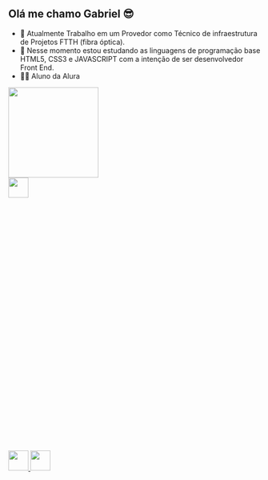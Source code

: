 ## Olá me chamo Gabriel 😎

- 🔭 Atualmente Trabalho em um Provedor como Técnico de infraestrutura de Projetos FTTH (fibra óptica).
- 🌱 Nesse momento estou estudando as linguagens de programação base HTML5, CSS3 e JAVASCRIPT com a intenção de ser desenvolvedor Front End.
- 👨‍🎓 Aluno da Alura 

<div>
  <a href="https://github.com/LucenaFrontEnd">
  <img height = "180em" src = "https://github-readme-stats.vercel.app/api?username=LucenaFrontEnd&show_icons=true&theme=dark&include_all_commits=true&count_private=true" />
  
</div>
<div>
  <link rel="stylesheet" href="https://cdn.jsdelivr.net/gh/devicons/devicon@v2.14.0/devicon.min.css">
  <i class="devicon-css3-plain-wordmark colored"></i>
  <img height="40px" width="40px" src="https://cdn.jsdelivr.net/gh/devicons/devicon/icons/css3/css3-original-wordmark.svg" />
  <svg viewBox = "0 0 128 128">
  <svg viewBox="0 0 128 128">
  <link rel="stylesheet" href="https://cdn.jsdelivr.net/gh/devicons/devicon@v2.14.0/devicon.min.css">
  <i class="devicon-html5-plain-wordmark"></i>
  <img height="40px" width="40px" src="https://cdn.jsdelivr.net/gh/devicons/devicon/icons/html5/html5-plain-wordmark.svg" />
  <link rel="stylesheet" href="https://cdn.jsdelivr.net/gh/devicons/devicon@v2.14.0/devicon.min.css">
  <i class="devicon-javascript-plain"></i>
  <img height="40px" width="40px" src="https://cdn.jsdelivr.net/gh/devicons/devicon/icons/javascript/javascript-plain.svg" />
</svg>
</div>

